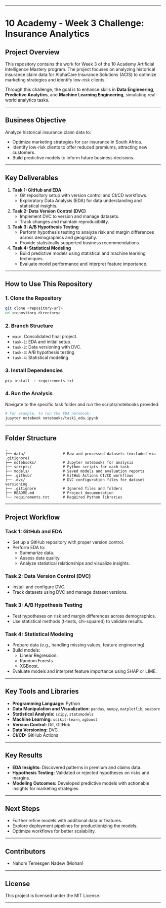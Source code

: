 
---

# **10 Academy - Week 3 Challenge: Insurance Analytics**

## **Project Overview**
This repository contains the work for Week 3 of the 10 Academy Artificial Intelligence Mastery program. The project focuses on analyzing historical insurance claim data for AlphaCare Insurance Solutions (ACIS) to optimize marketing strategies and identify low-risk clients. 

Through this challenge, the goal is to enhance skills in **Data Engineering**, **Predictive Analytics**, and **Machine Learning Engineering**, simulating real-world analytics tasks.

---

## **Business Objective**
Analyze historical insurance claim data to:
- Optimize marketing strategies for car insurance in South Africa.
- Identify low-risk clients to offer reduced premiums, attracting new customers.
- Build predictive models to inform future business decisions.

---

## **Key Deliverables**
1. **Task 1: GitHub and EDA**
   - Git repository setup with version control and CI/CD workflows.
   - Exploratory Data Analysis (EDA) for data understanding and statistical insights.
2. **Task 2: Data Version Control (DVC)**
   - Implement DVC to version and manage datasets.
   - Track changes and maintain reproducibility.
3. **Task 3: A/B Hypothesis Testing**
   - Perform hypothesis testing to analyze risk and margin differences across demographics and geography.
   - Provide statistically supported business recommendations.
4. **Task 4: Statistical Modeling**
   - Build predictive models using statistical and machine learning techniques.
   - Evaluate model performance and interpret feature importance.

---

## **How to Use This Repository**
### 1. **Clone the Repository**
```bash
git clone <repository-url>
cd <repository-directory>
```

### 2. **Branch Structure**
- `main`: Consolidated final project.
- `task-1`: EDA and initial setup.
- `task-2`: Data versioning with DVC.
- `task-3`: A/B hypothesis testing.
- `task-4`: Statistical modeling.

### 3. **Install Dependencies**
```bash
pip install -r requirements.txt
```

### 4. **Run the Analysis**
Navigate to the specific task folder and run the scripts/notebooks provided:
```bash
# For example, to run the EDA notebook:
jupyter notebook notebooks/task1_eda.ipynb
```

---

## **Folder Structure**
```
.
├── data/                 # Raw and processed datasets (excluded via .gitignore)
├── notebooks/            # Jupyter notebooks for analysis
├── scripts/              # Python scripts for each task
├── models/               # Saved models and evaluation reports
├── .github/              # GitHub Actions CI/CD workflows
├── .dvc/                 # DVC configuration files for dataset versioning
├── .gitignore            # Ignored files and folders
├── README.md             # Project documentation
└── requirements.txt      # Required Python libraries
```

---

## **Project Workflow**
### **Task 1: GitHub and EDA**
- Set up a GitHub repository with proper version control.
- Perform EDA to:
  - Summarize data.
  - Assess data quality.
  - Analyze statistical relationships and visualize insights.

### **Task 2: Data Version Control (DVC)**
- Install and configure DVC.
- Track datasets using DVC and manage dataset versions.

### **Task 3: A/B Hypothesis Testing**
- Test hypotheses on risk and margin differences across demographics.
- Use statistical methods (t-tests, chi-squared) to validate results.

### **Task 4: Statistical Modeling**
- Prepare data (e.g., handling missing values, feature engineering).
- Build models:
  - Linear Regression.
  - Random Forests.
  - XGBoost.
- Evaluate models and interpret feature importance using SHAP or LIME.

---

## **Key Tools and Libraries**
- **Programming Language:** Python
- **Data Manipulation and Visualization:** `pandas`, `numpy`, `matplotlib`, `seaborn`
- **Statistical Analysis:** `scipy`, `statsmodels`
- **Machine Learning:** `scikit-learn`, `xgboost`
- **Version Control:** Git, GitHub
- **Data Versioning:** DVC
- **CI/CD:** GitHub Actions

---

## **Key Results**
- **EDA Insights:** Discovered patterns in premium and claims data.
- **Hypothesis Testing:** Validated or rejected hypotheses on risks and margins.
- **Modeling Outcomes:** Developed predictive models with actionable insights for marketing strategies.

---

## **Next Steps**
- Further refine models with additional data or features.
- Explore deployment pipelines for productionizing the models.
- Optimize workflows for better scalability.

---

## **Contributors**
- Nahom Temesgen Nadew (Mohan)

---

## **License**
This project is licensed under the MIT License.

---

